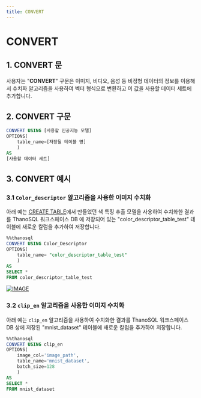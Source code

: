 ```yaml
---
title: CONVERT
---
```


# __CONVERT__

## __1. CONVERT 문__

사용자는 "__CONVERT__"  구문은 이미지, 비디오, 음성 등 비정형 데이터의 정보를 이용해서 수치화 알고리즘을 사용하여 벡터 형식으로 변환하고 이 값을 사용할 데이터 세트에 추가합니다.

## __2. CONVERT 구문__

```sql
CONVERT USING [사용할 인공지능 모델]
OPTIONS(
    table_name=[저장될 테이블 명]
    )
AS 
[사용할 데이터 세트]
```

## __3. CONVERT 예시__ 

### __3.1 `Color_descriptor` 알고리즘을 사용한 이미지 수치화__ 
아래 예는 [CREATE TABLE](/how-to_guides/ThanoSQL_query/CREATE_TABLE_SYNTAX/)에서 만들었던 색 특징 추출 모델을 사용하여 수치화한 결과를 ThanoSQL 워크스페이스 DB 에 저장되어 있는 "color_descriptor_table_test" 테이블에 새로운 칼럼을 추가하여 저장합니다.

```sql
%%thanosql
CONVERT USING Color_Descriptor
OPTIONS(
    table_name= "color_descriptor_table_test"
    )
AS 
SELECT * 
FROM color_descriptor_table_test
```
[![IMAGE](/img/thanosql_syntax/query/CONVERT/img1.png)](/img/thanosql_syntax/query/CONVERT/img1.png)

### __3.2 `clip_en` 알고리즘을 사용한 이미지 수치화__
아래 예는 `clip_en` 알고리즘을 사용하여 수치화한 결과를 ThanoSQL 워크스페이스 DB 상에 저장된 "mnist_dataset" 테이블에 새로운 칼럼을 추가하여 저장합니다.
```sql
%%thanosql
CONVERT USING clip_en
OPTIONS(
    image_col='image_path', 
    table_name='mnist_dataset', 
    batch_size=128
    )
AS 
SELECT * 
FROM mnist_dataset
```